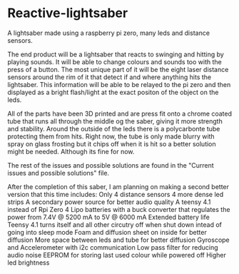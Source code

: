 # Reactive-lightsaber
A lightsaber made using a raspberry pi zero, many leds and distance sensors.

The end product will be a lightsaber that reacts to swinging and hitting by playing sounds. It will be able to change colours and sounds too with the press of a button. The most unique part of it will be the eight laser distance sensors around the rim of it that detect if and where anything hits the lightsaber. This information will be able to be relayed to the pi zero and then displayed as a bright flash/light at the exact positon of the object on the leds.

All of the parts have been 3D printed and are press fit onto a chrome coated tube that runs all through the middle og the saber, giving it more strength and stability. Around the outside of the leds there is a polycarbonte tube protecting them from hits. Right now, the tube is only made blurry with spray on glass frosting but it chips off when it is hit so a better solution might be needed. Although its fine for now.

The rest of the issues and possible solutions are found in the "Current issues and possible solutions" file.

After the completion of this saber, I am planning on making a second better version that this time includes:
	Only 4 distance sensors 
  4 more dense led strips
  A secondary power source for better audio quality
  A teensy 4.1 instead of Rpi Zero
  4 Lipo batteries with a buck converter that regulates the power from 7.4V @ 5200 mA to 5V @ 6000 mA
  Extended battery life
  Teensy 4.1 turns itself and all other circutry off when shut down intead of going into sleep mode
  Foam and diffusion sheet on inside for better diffusion
  More space between leds and tube for better diffusion
  Gyroscope and Accelerometer with i2c communication
  Low pass filter for reducing audio noise
  EEPROM for storing last used colour while powered off
  Higher led brightness

